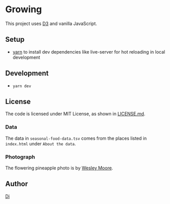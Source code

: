 # Growing

This project uses [D3](https://d3js.org/) and vanilla JavaScript.

## Setup

- [yarn](https://yarnpkg.com/lang/en/docs/install/) to install dev dependencies like live-server for hot reloading in local development

## Development

- `yarn dev`

## License

The code is licensed under MIT License, as shown in [LICENSE.md](./LICENSE.md).

### Data

The data in `seasonal-food-data.tsv` comes from the places listed in `index.html` under `About the data`.

### Photograph

The flowering pineapple photo is by [Wesley Moore](https://wezm.net).

## Author

[Di](https://didoesdigital.com)
